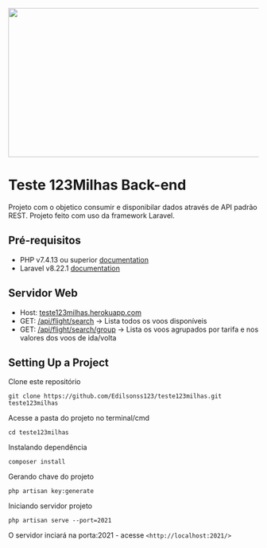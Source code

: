 <p align="center">
    <a href="teste123milhas.herokuapp.com" target="_blank">
        <img src="https://raw.githubusercontent.com/Edilsonss123/teste123milhas/main/resources/img/teste123Milhas.png" width="600" height="300">
    </a>
</p>

# Teste 123Milhas Back-end
 Projeto com o objetico consumir e disponibilar dados através de API padrão REST.
 Projeto feito com uso da framework Laravel.

## Pré-requisitos 

- PHP v7.4.13 ou superior [documentation](https://www.php.net/downloads.php)
- Laravel v8.22.1 [documentation](https://laravel.com/docs)

## Servidor Web
- Host: [teste123milhas.herokuapp.com](teste123milhas.herokuapp.com])
- GET: [/api/flight/search](teste123milhas.herokuapp.com/api/flight/search) -> Lista todos os voos disponíveis
- GET: [/api/flight/search/group](teste123milhas.herokuapp.com/api/flight/search/group) -> Lista os voos agrupados por tarifa e nos valores dos voos de ida/volta

## Setting Up a Project 
Clone este repositório

```
git clone https://github.com/Edilsonss123/teste123milhas.git teste123milhas
```
Acesse a pasta do projeto no terminal/cmd

```
cd teste123milhas
```

Instalando dependência 

```
composer install
```

Gerando chave do projeto

```
php artisan key:generate 
```

Iniciando servidor projeto

```
php artisan serve --port=2021
```
O servidor inciará na porta:2021 - acesse ```<http://localhost:2021/>```